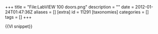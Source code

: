 +++
title = "File:LabVIEW 100 doors.png"
description = ""
date = 2012-01-24T01:47:36Z
aliases = []
[extra]
id = 11291
[taxonomies]
categories = []
tags = []
+++

{{VI snippet}}
